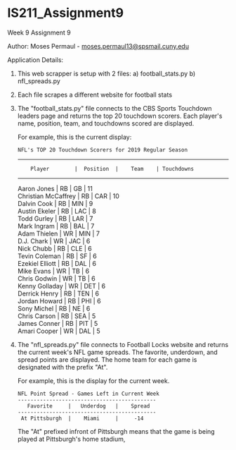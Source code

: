 # IS211_Assignment9
Week 9 Assignment 9

Author: Moses Permaul - moses.permaul13@spsmail.cuny.edu

Application Details:

1) This web scrapper is setup with 2 files:
	a) football_stats.py
	b) nfl_spreads.py

2) Each file scrapes a different website for football stats

3) The "football_stats.py" file connects to the CBS Sports Touchdown leaders page and returns the top 20 touchdown scorers. 
   Each player's name, position, team, and touchdowns scored are displayed.
   
   For example, this is the current display:

	   NFL's TOP 20 Touchdown Scorers for 2019 Regular Season
	------------------------------------------------------------
		   Player        |  Position  |    Team    | Touchdowns
	------------------------------------------------------------
	Aaron Jones          |     RB     |     GB     |     11    
	Christian McCaffrey  |     RB     |    CAR     |     10    
	Dalvin Cook          |     RB     |    MIN     |     9     
	Austin Ekeler        |     RB     |    LAC     |     8     
	Todd Gurley          |     RB     |    LAR     |     7     
	Mark Ingram          |     RB     |    BAL     |     7     
	Adam Thielen         |     WR     |    MIN     |     7     
	D.J. Chark           |     WR     |    JAC     |     6     
	Nick Chubb           |     RB     |    CLE     |     6     
	Tevin Coleman        |     RB     |     SF     |     6     
	Ezekiel Elliott      |     RB     |    DAL     |     6     
	Mike Evans           |     WR     |     TB     |     6     
	Chris Godwin         |     WR     |     TB     |     6     
	Kenny Golladay       |     WR     |    DET     |     6     
	Derrick Henry        |     RB     |    TEN     |     6     
	Jordan Howard        |     RB     |    PHI     |     6     
	Sony Michel          |     RB     |     NE     |     6     
	Chris Carson         |     RB     |    SEA     |     5     
	James Conner         |     RB     |    PIT     |     5     
	Amari Cooper         |     WR     |    DAL     |     5 

4) The "nfl_spreads.py" file connects to Football Locks website and returns the current week's NFL game spreads.
   The favorite, underdown, and spread points are displayed. The home team for each game is designated with the prefix "At".
   
   For example, this is the display for the current week.
   
	   NFL Point Spread - Games Left in Current Week
	   --------------------------------------------
		  Favorite     |   Underdog   |    Spread   
	   --------------------------------------------
		At Pittsburgh  |    Miami     |     -14 
	
	The "At" prefixed infront of Pittsburgh means that the game is being played at Pittsburgh's home stadium,

